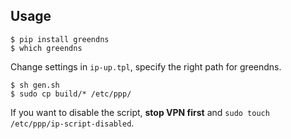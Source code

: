 ## Usage

```
$ pip install greendns
$ which greendns
```
Change settings in `ip-up.tpl`, specify the right path for greendns.

```
$ sh gen.sh
$ sudo cp build/* /etc/ppp/
```
If you want to disable the script, **stop VPN first** and `sudo touch /etc/ppp/ip-script-disabled`.
